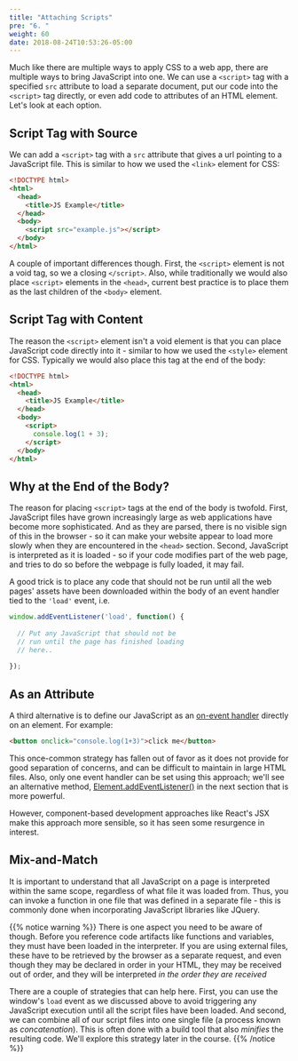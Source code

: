 ```yaml
---
title: "Attaching Scripts"
pre: "6. "
weight: 60
date: 2018-08-24T10:53:26-05:00
---
```


Much like there are multiple ways to apply CSS to a web app, there are multiple ways to bring JavaScript into one.  We can use a `<script>` tag with a specified `src` attribute to load a separate document, put our code into the `<script>` tag directly, or even add code to attributes of an HTML element.  Let's look at each option.

## Script Tag with Source
We can add a `<script>` tag with a `src` attribute that gives a url pointing to a JavaScript file.  This is similar to how we used the `<link>` element for CSS:

```html
<!DOCTYPE html>
<html>
  <head>
    <title>JS Example</title>
  </head>
  <body>
    <script src="example.js"></script>
  </body>
</html>
```

A couple of important differences though.  First, the `<script>` element is not a void tag, so we a closing `</script>`.  Also, while traditionally we would also place `<script>` elements in the `<head>`, current best practice is to place them as the last children of the `<body>` element.

## Script Tag with Content 
The reason the `<script>` element isn't a void element is that you can place JavaScript code directly into it - similar to how we used the `<style>` element for CSS.  Typically we would also place this tag at the end of the body:

```html
<!DOCTYPE html>
<html>
  <head>
    <title>JS Example</title>
  </head>
  <body>
    <script>
      console.log(1 + 3);
    </script>
  </body>
</html>
```

## Why at the End of the Body?
The reason for placing `<script>` tags at the end of the body is twofold. First, JavaScript files have grown increasingly large as web applications have become more sophisticated.  And as they are parsed, there is no visible sign of this in the browser - so it can make your website appear to load more slowly when they are encountered in the `<head>` section.  Second, JavaScript is interpreted as it is loaded - so if your code modifies part of the web page, and tries to do so before the webpage is fully loaded, it may fail.

A good trick is to place any code that should not be run until all the web pages' assets have been downloaded within the body of an event handler tied to the `'load'` event, i.e.

```js
window.addEventListener('load', function() {
  
  // Put any JavaScript that should not be
  // run until the page has finished loading 
  // here..
  
});
```

## As an Attribute
A third alternative is to define our JavaScript as an [on-event handler](https://developer.mozilla.org/en-US/docs/Web/Guide/Events/Event_handlers) directly on an element.  For example:

```html 
<button onclick="console.log(1+3)">click me</button>
```

This once-common strategy has fallen out of favor as it does not provide for good separation of concerns, and can be difficult to maintain in large HTML files.  Also, only one event handler can be set using this approach; we'll see an alternative method, [Element.addEventListener()](https://developer.mozilla.org/en-US/docs/Web/API/EventTarget/addEventListener) in the next section that is more powerful.

However, component-based development approaches like React's JSX make this approach more sensible, so it has seen some resurgence in interest.

## Mix-and-Match
It is important to understand that all JavaScript on a page is interpreted within the same scope, regardless of what file it was loaded from.  Thus, you can invoke a function in one file that was defined in a separate file - this is commonly done when incorporating JavaScript libraries like JQuery.  

{{% notice warning %}} 
There is one aspect you need to be aware of though.  Before you reference code artifacts like functions and variables, they must have been loaded in the interpreter.  If you are using external files, these have to be retrieved by the browser as a separate request, and even though they may be declared in order in your HTML, they may be received out of order, and they will be interpreted _in the order they are received_

There are a couple of strategies that can help here.  First, you can use the window's `load` event as we discussed above to avoid triggering any JavaScript execution until all the script files have been loaded.  And second, we can combine all of our script files into one single file (a process known as _concatenation_).  This is often done with a build tool that also _minifies_ the resulting code.  We'll explore this strategy later in the course.
{{% /notice %}}